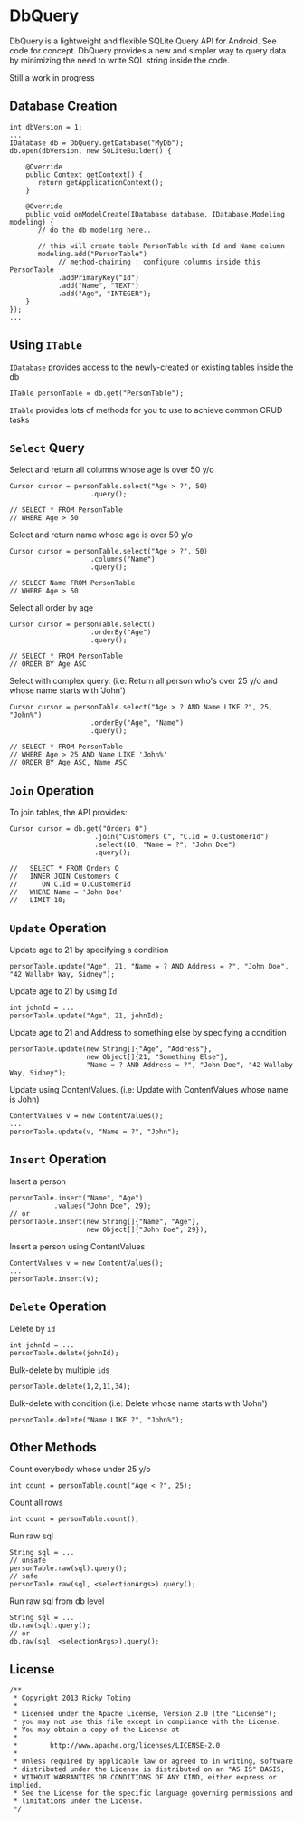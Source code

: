 DbQuery
==============

DbQuery is a lightweight and flexible SQLite Query API for Android. See code for concept. 
DbQuery provides a new and simpler way to query data by minimizing the need to write SQL string inside the code.

Still a work in progress

Database Creation
--------------

    int dbVersion = 1;
    ...
    IDatabase db = DbQuery.getDatabase("MyDb");
    db.open(dbVersion, new SQLiteBuilder() {
    
        @Override 
        public Context getContext() {
           return getApplicationContext();
        }
        
        @Override
        public void onModelCreate(IDatabase database, IDatabase.Modeling modeling) {
           // do the db modeling here..
           
           // this will create table PersonTable with Id and Name column
           modeling.add("PersonTable")           
                // method-chaining : configure columns inside this PersonTable
                .addPrimaryKey("Id")
                .add("Name", "TEXT")
                .add("Age", "INTEGER");
        }
    });
    ...
    
Using <code>ITable</code>
-----------
<code>IDatabase</code> provides access to the newly-created or existing tables inside the db

    ITable personTable = db.get("PersonTable");

<code>ITable</code> provides lots of methods for you to use to achieve common CRUD tasks

<code>Select</code> Query
-----------
Select and return all columns whose age is over 50 y/o

    Cursor cursor = personTable.select("Age > ?", 50)
                        .query();
                        
    // SELECT * FROM PersonTable
    // WHERE Age > 50

Select and return name whose age is over 50 y/o

    Cursor cursor = personTable.select("Age > ?", 50)
                        .columns("Name")
                        .query();
                        
    // SELECT Name FROM PersonTable
    // WHERE Age > 50

Select all order by age

    Cursor cursor = personTable.select()
                        .orderBy("Age")
                        .query();
    
    // SELECT * FROM PersonTable
    // ORDER BY Age ASC
    
Select with complex query. 
(i.e: Return all person who's over 25 y/o and whose name starts with 'John')

    Cursor cursor = personTable.select("Age > ? AND Name LIKE ?", 25, "John%")
                        .orderBy("Age", "Name")
                        .query();
    
    // SELECT * FROM PersonTable
    // WHERE Age > 25 AND Name LIKE 'John%'
    // ORDER BY Age ASC, Name ASC

<code>Join</code> Operation
-----------
To join tables, the API provides:

    Cursor cursor = db.get("Orders O")
                         .join("Customers C", "C.Id = O.CustomerId")
                         .select(10, "Name = ?", "John Doe")
                         .query();
                         
    //   SELECT * FROM Orders O 
    //   INNER JOIN Customers C
    //      ON C.Id = O.CustomerId
    //   WHERE Name = 'John Doe'
    //   LIMIT 10;
    

<code>Update</code> Operation
-----------
Update age to 21 by specifying a condition

    personTable.update("Age", 21, "Name = ? AND Address = ?", "John Doe", "42 Wallaby Way, Sidney");
    
Update age to 21 by using <code>Id</code>

    int johnId = ...
    personTable.update("Age", 21, johnId);
    
Update age to 21 and Address to something else by specifying a condition

    personTable.update(new String[]{"Age", "Address"},
                       new Object[]{21, "Something Else"},
                       "Name = ? AND Address = ?", "John Doe", "42 Wallaby Way, Sidney");
    
Update using ContentValues.
(i.e: Update with ContentValues whose name is John)

    ContentValues v = new ContentValues();
    ...
    personTable.update(v, "Name = ?", "John");


<code>Insert</code> Operation
-----------
Insert a person

    personTable.insert("Name", "Age")
               .values("John Doe", 29);
    // or
    personTable.insert(new String[]{"Name", "Age"},
                       new Object[]{"John Doe", 29});

Insert a person using ContentValues

    ContentValues v = new ContentValues();
    ...
    personTable.insert(v);


<code>Delete</code> Operation
-----------
Delete by <code>id</code>
    
    int johnId = ...
    personTable.delete(johnId);

Bulk-delete by multiple <code>id</code>s

    personTable.delete(1,2,11,34);

Bulk-delete with condition
(i.e: Delete whose name starts with 'John')

    personTable.delete("Name LIKE ?", "John%");
    
Other Methods
-----------

Count everybody whose under 25 y/o

    int count = personTable.count("Age < ?", 25);

Count all rows

    int count = personTable.count();
    
Run raw sql

    String sql = ...    
    // unsafe
    personTable.raw(sql).query();
    // safe
    personTable.raw(sql, <selectionArgs>).query();
    
Run raw sql from db level

    String sql = ...
    db.raw(sql).query();
    // or
    db.raw(sql, <selectionArgs>).query();
    


License
-----------

    /**
     * Copyright 2013 Ricky Tobing
     *
     * Licensed under the Apache License, Version 2.0 (the "License");
     * you may not use this file except in compliance with the License.
     * You may obtain a copy of the License at
     *
     *        http://www.apache.org/licenses/LICENSE-2.0
     *
     * Unless required by applicable law or agreed to in writing, software
     * distributed under the License is distributed on an "AS IS" BASIS,
     * WITHOUT WARRANTIES OR CONDITIONS OF ANY KIND, either express or implied.
     * See the License for the specific language governing permissions and
     * limitations under the License.
     */

